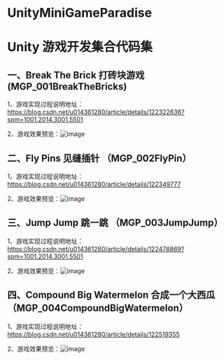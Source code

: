 # UnityMiniGameParadise
# Unity 游戏开发集合代码集

## 一、Break The Brick 打砖块游戏 (MGP_001BreakTheBricks)

1、游戏实现过程说明地址：https://blog.csdn.net/u014361280/article/details/122322636?spm=1001.2014.3001.5501

2、游戏效果预览：![image](https://github.com/XANkui/UnityMiniGameParadise/blob/main/ReadMe_Images/Bricks.gif)

## 二、Fly Pins 见缝插针 （MGP_002FlyPin）

1、游戏实现过程说明地址：https://blog.csdn.net/u014361280/article/details/122349777

2、游戏效果预览：![image](https://github.com/XANkui/UnityMiniGameParadise/blob/main/ReadMe_Images/FlyPin.gif)

## 三、Jump Jump 跳一跳 （MGP_003JumpJump）

1、游戏实现过程说明地址：https://blog.csdn.net/u014361280/article/details/122478869?spm=1001.2014.3001.5501

2、游戏效果预览：![image](https://github.com/XANkui/UnityMiniGameParadise/blob/main/ReadMe_Images/JumpJump.gif)

## 四、Compound Big Watermelon 合成一个大西瓜 （MGP_004CompoundBigWatermelon）

1、游戏实现过程说明地址：https://blog.csdn.net/u014361280/article/details/122519355

2、游戏效果预览：![image](https://github.com/XANkui/UnityMiniGameParadise/blob/main/ReadMe_Images/BigWatermelon.gif)


